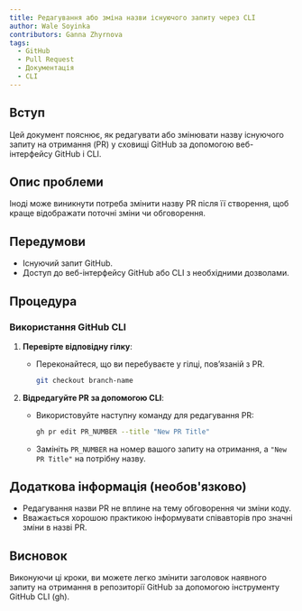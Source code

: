 ```yaml
---
title: Редагування або зміна назви існуючого запиту через CLI
author: Wale Soyinka
contributors: Ganna Zhyrnova
tags:
  - GitHub
  - Pull Request
  - Документація
  - CLI
---
```


## Вступ

Цей документ пояснює, як редагувати або змінювати назву існуючого запиту на отримання (PR) у сховищі GitHub за допомогою веб-інтерфейсу GitHub і CLI.

## Опис проблеми

Іноді може виникнути потреба змінити назву PR після її створення, щоб краще відображати поточні зміни чи обговорення.

## Передумови

- Існуючий запит GitHub.
- Доступ до веб-інтерфейсу GitHub або CLI з необхідними дозволами.

## Процедура

### Використання GitHub CLI

1. **Перевірте відповідну гілку**:
   - Переконайтеся, що ви перебуваєте у гілці, пов’язаній з PR.
     ```bash
     git checkout branch-name
     ```

2. **Відредагуйте PR за допомогою CLI**:
   - Використовуйте наступну команду для редагування PR:
     ```bash
     gh pr edit PR_NUMBER --title "New PR Title"
     ```
   - Замініть `PR_NUMBER` на номер вашого запиту на отримання, а `"New PR Title"` на потрібну назву.

## Додаткова інформація (необов'язково)

- Редагування назви PR не вплине на тему обговорення чи зміни коду.
- Вважається хорошою практикою інформувати співавторів про значні зміни в назві PR.

## Висновок

Виконуючи ці кроки, ви можете легко змінити заголовок наявного запиту на отримання в репозиторії GitHub за допомогою інструменту GitHub CLI (gh).
